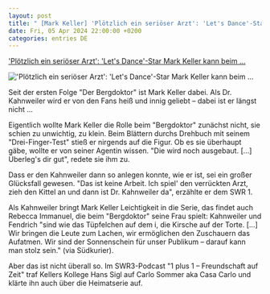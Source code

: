 ```yaml
---
layout: post
title: " [Mark Keller] 'Plötzlich ein seriöser Arzt': 'Let's Dance'-Star Mark Keller kann beim ..."
date: Fri, 05 Apr 2024 22:00:00 +0200
categories: entries DE
---
```

['Plötzlich ein seriöser Arzt': 'Let's Dance'-Star Mark Keller kann beim ...](https://www.tvspielfilm.de/news/tv/ploetzlich-ein-serioeser-arzt-lets-dance-star-mark-keller-kann-beim-bergdoktor-auch-anders,12488935,ApplicationArticle.html)

!['Plötzlich ein seriöser Arzt': 'Let's Dance'-Star Mark Keller kann beim ...](https://a2.tvspielfilm.de/imedia/6234/11506234,Z1fV8Eu7By68s_Iz7EK4D1FMD0MrZZN+PR3cwN0p6kscAH9XAnWzk3K3MRsCKQL9BBXq3BkvpFWmYi22uQ_3mg==.jpg)

Seit der ersten Folge "Der Bergdoktor" ist Mark Keller dabei. Als Dr. Kahnweiler wird er von den Fans heiß und innig geliebt – dabei ist er längst nicht ...

Eigentlich wollte Mark Keller die Rolle beim "Bergdoktor" zunächst nicht, sie schien zu unwichtig, zu klein. Beim Blättern durchs Drehbuch mit seinem "Drei-Finger-Test" stieß er nirgends auf die Figur. Ob es sie überhaupt gäbe, wollte er von seiner Agentin wissen. "Die wird noch ausgebaut. […] Überleg's dir gut", redete sie ihm zu.

Dass er den Kahnweiler dann so anlegen konnte, wie er ist, sei ein großer Glücksfall gewesen. "Das ist keine Arbeit. Ich spiel' den verrückten Arzt, zieh den Kittel an und dann ist Dr. Kahnweiler da", erzählte er dem SWR 1.

Als Kahnweiler bringt Mark Keller Leichtigkeit in die Serie, das findet auch Rebecca Immanuel, die beim "Bergdoktor" seine Frau spielt: Kahnweiler und Fendrich "sind wie das Tüpfelchen auf dem i, die Kirsche auf der Torte. […] Wir bringen die Leute zum Lachen, wir ermöglichen den Zuschauern das Aufatmen. Wir sind der Sonnenschein für unser Publikum – darauf kann man stolz sein." (via Südkurier).

Aber das ist nicht überall so. Im SWR3-Podcast "1 plus 1 – Freundschaft auf Zeit" traf Kellers Kollege Hans Sigl auf Carlo Sommer aka Casa Carlo und klärte ihn auch über die Heimatserie auf.

